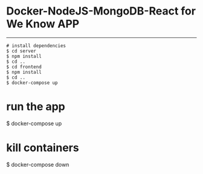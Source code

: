 # Docker-NodeJS-MongoDB-React for We Know APP
---------------
```
# install dependencies
$ cd server
$ npm install
$ cd ..
$ cd frontend
$ npm install
$ cd ..
$ docker-compose up
```
# run the app 
$ docker-compose up

# kill containers
$ docker-compose down
```

